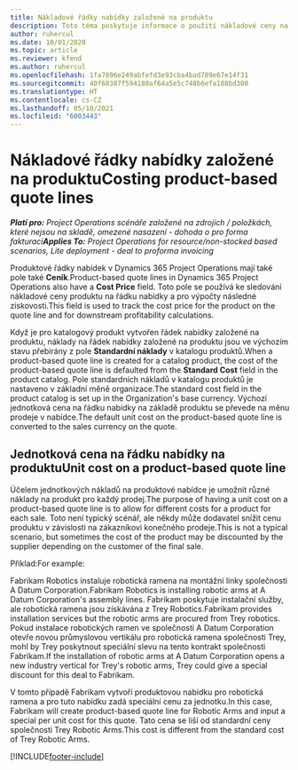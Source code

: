 ```yaml
---
title: Nákladové řádky nabídky založené na produktu
description: Toto téma poskytuje informace o použití nákladové ceny na řádku nabídky založené na produktu.
author: ruhercul
ms.date: 10/01/2020
ms.topic: article
ms.reviewer: kfend
ms.author: ruhercul
ms.openlocfilehash: 1fa7896e249abfefd3e93cba4bad789e67e14f31
ms.sourcegitcommit: 40f68387f594180af64a5e5c748b6efa188bd300
ms.translationtype: HT
ms.contentlocale: cs-CZ
ms.lasthandoff: 05/10/2021
ms.locfileid: "6003443"
---
```

# <a name="costing-product-based-quote-lines"></a><span data-ttu-id="b8a3c-103">Nákladové řádky nabídky založené na produktu</span><span class="sxs-lookup"><span data-stu-id="b8a3c-103">Costing product-based quote lines</span></span>

<span data-ttu-id="b8a3c-104">_**Platí pro:** Project Operations scénáře založené na zdrojích / položkách, které nejsou na skladě, omezené nasazení - dohoda o pro forma fakturaci_</span><span class="sxs-lookup"><span data-stu-id="b8a3c-104">_**Applies To:** Project Operations for resource/non-stocked based scenarios, Lite deployment - deal to proforma invoicing_</span></span>


<span data-ttu-id="b8a3c-105">Produktové řádky nabídek v Dynamics 365 Project Operations mají také pole také **Ceník**.</span><span class="sxs-lookup"><span data-stu-id="b8a3c-105">Product-based quote lines in Dynamics 365 Project Operations also have a **Cost Price** field.</span></span> <span data-ttu-id="b8a3c-106">Toto pole se používá ke sledování nákladové ceny produktu na řádku nabídky a pro výpočty následné ziskovosti.</span><span class="sxs-lookup"><span data-stu-id="b8a3c-106">This field is used to track the cost price for the product on the quote line and for downstream profitability calculations.</span></span>

<span data-ttu-id="b8a3c-107">Když je pro katalogový produkt vytvořen řádek nabídky založené na produktu, náklady na řádek nabídky založené na produktu jsou ve výchozím stavu přebírány z pole **Standardní náklady** v katalogu produktů.</span><span class="sxs-lookup"><span data-stu-id="b8a3c-107">When a product-based quote line is created for a catalog product, the cost of the product-based quote line is defaulted from the **Standard Cost** field in the product catalog.</span></span> <span data-ttu-id="b8a3c-108">Pole standardních nákladů v katalogu produktů je nastaveno v základní měně organizace.</span><span class="sxs-lookup"><span data-stu-id="b8a3c-108">The standard cost field in the product catalog is set up in the Organization's base currency.</span></span> <span data-ttu-id="b8a3c-109">Výchozí jednotková cena na řádku nabídky na základě produktu se převede na měnu prodeje v nabídce.</span><span class="sxs-lookup"><span data-stu-id="b8a3c-109">The default unit cost on the product-based quote line is converted to the sales currency on the quote.</span></span>

## <a name="unit-cost-on-a-product-based-quote-line"></a><span data-ttu-id="b8a3c-110">Jednotková cena na řádku nabídky na produktu</span><span class="sxs-lookup"><span data-stu-id="b8a3c-110">Unit cost on a product-based quote line</span></span>

<span data-ttu-id="b8a3c-111">Účelem jednotkových nákladů na produktové nabídce je umožnit různé náklady na produkt pro každý prodej.</span><span class="sxs-lookup"><span data-stu-id="b8a3c-111">The purpose of having a unit cost on a product-based quote line is to allow for different costs for a product for each sale.</span></span> <span data-ttu-id="b8a3c-112">Toto není typický scénář, ale někdy může dodavatel snížit cenu produktu v závislosti na zákazníkovi konečného prodeje.</span><span class="sxs-lookup"><span data-stu-id="b8a3c-112">This is not a typical scenario, but sometimes the cost of the product may be discounted by the supplier depending on the customer of the final sale.</span></span>

<span data-ttu-id="b8a3c-113">Příklad:</span><span class="sxs-lookup"><span data-stu-id="b8a3c-113">For example:</span></span>

<span data-ttu-id="b8a3c-114">Fabrikam Robotics instaluje robotická ramena na montážní linky společnosti A Datum Corporation.</span><span class="sxs-lookup"><span data-stu-id="b8a3c-114">Fabrikam Robotics is installing robotic arms at A Datum Corporation's assembly lines.</span></span> <span data-ttu-id="b8a3c-115">Fabrikam poskytuje instalační služby, ale robotická ramena jsou získávána z Trey Robotics.</span><span class="sxs-lookup"><span data-stu-id="b8a3c-115">Fabrikam provides installation services but the robotic arms are procured from Trey robotics.</span></span> <span data-ttu-id="b8a3c-116">Pokud instalace robotických ramen ve společnosti A Datum Corporation otevře novou průmyslovou vertikálu pro robotická ramena společnosti Trey, mohl by Trey poskytnout speciální slevu na tento kontrakt společnosti Fabrikam.</span><span class="sxs-lookup"><span data-stu-id="b8a3c-116">If the installation of robotic arms at A Datum Corporation opens a new industry vertical for Trey's robotic arms, Trey could give a special discount for this deal to Fabrikam.</span></span>

<span data-ttu-id="b8a3c-117">V tomto případě Fabrikam vytvoří produktovou nabídku pro robotická ramena a pro tuto nabídku zadá speciální cenu za jednotku.</span><span class="sxs-lookup"><span data-stu-id="b8a3c-117">In this case, Fabrikam will create product-based quote line for Robotic Arms and input a special per unit cost for this quote.</span></span> <span data-ttu-id="b8a3c-118">Tato cena se liší od standardní ceny společnosti Trey Robotic Arms.</span><span class="sxs-lookup"><span data-stu-id="b8a3c-118">This cost is different from the standard cost of Trey Robotic Arms.</span></span>


[!INCLUDE[footer-include](../../includes/footer-banner.md)]